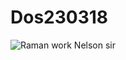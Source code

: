 # Dos230318
![Raman work Nelson sir](https://github.com/user-attachments/assets/7c1d21c2-09ee-4c92-8daf-d98bf03cbbbe)


